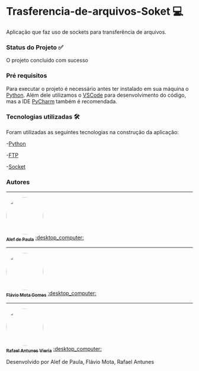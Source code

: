 # Trasferencia-de-arquivos-Soket :computer:
Aplicação que faz uso de sockets para transferência de arquivos.

### Status do Projeto :white_check_mark:
O projeto concluido com sucesso 

### Pré requisitos
Para executar o projeto é necessário antes ter instalado em sua máquina o [Python](https://www.python.org/). Além dele utilizamos o [VSCode](https://code.visualstudio.com/) para desenvolvimento do código, mas a IDE [PyCharm](https://www.jetbrains.com/pt-br/pycharm/download/) também é recomendada.


### Tecnologias utilizadas :hammer_and_wrench:
Foram utilizadas as seguintes tecnologias na construção da aplicação:

-[Python](https://www.python.org/)

-[FTP](https://pt.wikipedia.org/wiki/File_Transfer_Protocol)

-[Socket](https://realpython.com/python-sockets/)


### Autores
---

<a href="https://blog.rocketseat.com.br/author/thiago/">
 <img style="border-radius: 50%;" src="https://media-exp3.licdn.com/dms/image/C5603AQF8F08-UivRnQ/profile-displayphoto-shrink_800_800/0/1622665395129?e=1630540800&v=beta&t=YhLwFoGFqoD-MZ1hWuEpGU22tZ6Xb2KlUR-w7Ri_pX4" width="100px;" alt=""/>
 <br />
 <sub><b>Alef de Paula</b></sub></a> <a href="https://www.linkedin.com/in/alef-paula-aa98041ba/ title="LinkedIn">:desktop_computer:</a>
 
 ---
 <a href="https://www.linkedin.com/in/fl%C3%A1vio-mota-gomes/">
 <img style="border-radius: 50%;" src="https://media-exp3.licdn.com/dms/image/C4E03AQHyRVRTEeBBHA/profile-displayphoto-shrink_200_200/0/1529179020986?e=1630540800&v=beta&t=sAhCYe0D8O1cXgfnrXX9y_FV1GHAjaJB6ndc--78nW4" width="100px;" alt=""/>
 <br />
 <sub><b>Flávio Mota Gomes</b></sub></a> <a href="https://www.linkedin.com/in/fl%C3%A1vio-mota-gomes/ title="LinkedIn">:desktop_computer:</a>
 
 ---
 <a href="https://www.linkedin.com/in/rafael-antunes-vieira-313a15159/">
 <img style="border-radius: 50%;" src="https://media-exp3.licdn.com/dms/image/C4E03AQFClLf0d6WxeA/profile-displayphoto-shrink_400_400/0/1613591915560?e=1630540800&v=beta&t=chyJzEPtoK5bTYjNsWJ07P3alG2slj7PanlQ4X7bdis" width="100px;" alt=""/>
 <br />
 <sub><b>Rafael Antunes Vieria</b></sub></a> <a href="https://www.linkedin.com/in/rafael-antunes-vieira-313a15159/ title="LinkedIn">:desktop_computer:</a>
 

 
 
Desenvolvido por Alef de Paula, Flávio Mota, Rafael Antunes 

